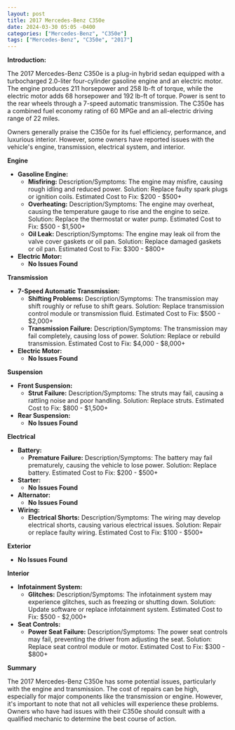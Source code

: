 ```yaml
---
layout: post
title: 2017 Mercedes-Benz C350e
date: 2024-03-30 05:05 -0400
categories: ["Mercedes-Benz", "C350e"]
tags: ["Mercedes-Benz", "C350e", "2017"]
---
```

**Introduction:**

The 2017 Mercedes-Benz C350e is a plug-in hybrid sedan equipped with a turbocharged 2.0-liter four-cylinder gasoline engine and an electric motor. The engine produces 211 horsepower and 258 lb-ft of torque, while the electric motor adds 68 horsepower and 192 lb-ft of torque. Power is sent to the rear wheels through a 7-speed automatic transmission. The C350e has a combined fuel economy rating of 60 MPGe and an all-electric driving range of 22 miles.

Owners generally praise the C350e for its fuel efficiency, performance, and luxurious interior. However, some owners have reported issues with the vehicle's engine, transmission, electrical system, and interior.

**Engine**

* **Gasoline Engine:**
    * **Misfiring:** Description/Symptoms: The engine may misfire, causing rough idling and reduced power. Solution: Replace faulty spark plugs or ignition coils. Estimated Cost to Fix: $200 - $500+
    * **Overheating:** Description/Symptoms: The engine may overheat, causing the temperature gauge to rise and the engine to seize. Solution: Replace the thermostat or water pump. Estimated Cost to Fix: $500 - $1,500+
    * **Oil Leak:** Description/Symptoms: The engine may leak oil from the valve cover gaskets or oil pan. Solution: Replace damaged gaskets or oil pan. Estimated Cost to Fix: $300 - $800+
* **Electric Motor:**
    * **No Issues Found**

**Transmission**

* **7-Speed Automatic Transmission:**
    * **Shifting Problems:** Description/Symptoms: The transmission may shift roughly or refuse to shift gears. Solution: Replace transmission control module or transmission fluid. Estimated Cost to Fix: $500 - $2,000+
    * **Transmission Failure:** Description/Symptoms: The transmission may fail completely, causing loss of power. Solution: Replace or rebuild transmission. Estimated Cost to Fix: $4,000 - $8,000+
* **Electric Motor:**
    * **No Issues Found**

**Suspension**

* **Front Suspension:**
    * **Strut Failure:** Description/Symptoms: The struts may fail, causing a rattling noise and poor handling. Solution: Replace struts. Estimated Cost to Fix: $800 - $1,500+
* **Rear Suspension:**
    * **No Issues Found**

**Electrical**

* **Battery:**
    * **Premature Failure:** Description/Symptoms: The battery may fail prematurely, causing the vehicle to lose power. Solution: Replace battery. Estimated Cost to Fix: $200 - $500+
* **Starter:**
    * **No Issues Found**
* **Alternator:**
    * **No Issues Found**
* **Wiring:**
    * **Electrical Shorts:** Description/Symptoms: The wiring may develop electrical shorts, causing various electrical issues. Solution: Repair or replace faulty wiring. Estimated Cost to Fix: $100 - $500+

**Exterior**

* **No Issues Found**

**Interior**

* **Infotainment System:**
    * **Glitches:** Description/Symptoms: The infotainment system may experience glitches, such as freezing or shutting down. Solution: Update software or replace infotainment system. Estimated Cost to Fix: $500 - $2,000+
* **Seat Controls:**
    * **Power Seat Failure:** Description/Symptoms: The power seat controls may fail, preventing the driver from adjusting the seat. Solution: Replace seat control module or motor. Estimated Cost to Fix: $300 - $800+

**Summary**

The 2017 Mercedes-Benz C350e has some potential issues, particularly with the engine and transmission. The cost of repairs can be high, especially for major components like the transmission or engine. However, it's important to note that not all vehicles will experience these problems. Owners who have had issues with their C350e should consult with a qualified mechanic to determine the best course of action.
